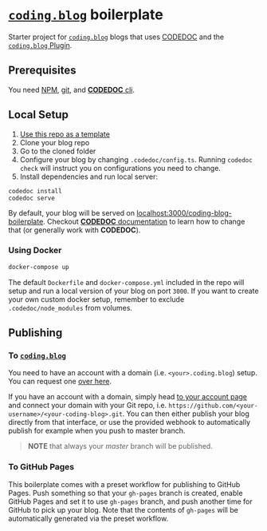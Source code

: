 # [`coding.blog`](https://coding.blog) boilerplate

Starter project for [`coding.blog`](https://coding.blog) blogs that uses [CODEDOC](https://codedoc.cc/) and the [`coding.blog` Plugin](https://connect-platform.github.io/coding-blog-plugin/).

## Prerequisites

You need [NPM](https://www.npmjs.com/get-npm), [git](https://git-scm.com/book/en/v2/Getting-Started-Installing-Git),
and [**CODEDOC** cli](https://codedoc.cc/docs/cli).

## Local Setup

1. [Use this repo as a template](https://github.com/CONNECT-platform/coding-blog-boilerplate/generate)
2. Clone your blog repo
3. Go to the cloned folder
4. Configure your blog by changing `.codedoc/config.ts`. Running `codedoc check` will instruct you on configurations
you need to change.
5. Install dependencies and run local server:
```
codedoc install
codedoc serve
```

By default, your blog will be served on [localhost:3000/coding-blog-boilerplate](http://localhost:3000/coding-blog-boilerplate). Checkout [**CODEDOC** documentation](https://codedoc.cc) to learn how to change that (or generally work with **CODEDOC**).

### Using Docker

```bash
docker-compose up
```

The default `Dockerfile` and `docker-compose.yml` included in the repo will setup and run a local version of your blog on port `3000`. If you want
to create your own custom docker setup, remember to exclude `.codedoc/node_modules` from volumes.


## Publishing

### To [`coding.blog`](https://coding.blog)

You need to have an account with a domain (i.e. `<your>.coding.blog`) setup. You can request one [over here](https://coding.blog/creators).

If you have an account with a domain, simply head [to your account page](https://coding.blog/account/blog) 
and connect your domain with your Git repo, i.e. `https://github.com/<your-username>/<your-coding-blog>.git`. You can then
either publish your blog directly from that interface, or use the provided webhook to automatically publish
for example when you push to master branch.

> **NOTE** that always your _master_ branch will be published.

### To GitHub Pages

This boilerplate comes with a preset workflow for publishing to GitHub Pages. Push something so that your `gh-pages` branch
is created, enable GitHub Pages and set it to use `gh-pages` branch, and push another time for GitHub to pick up your
blog. Note that the contents of `gh-pages` will be automatically generated via the preset workflow.
